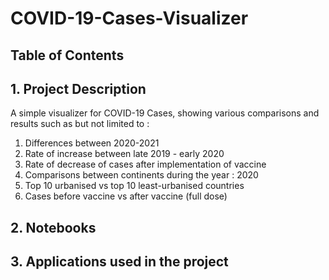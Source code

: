 # COVID-19-Cases-Visualizer

## Table of Contents


## 1. Project Description

A simple visualizer for COVID-19 Cases, showing various comparisons and results such as but not limited to :

1. Differences between 2020-2021
2. Rate of increase between late 2019 - early 2020
3. Rate of decrease of cases after implementation of vaccine 
4. Comparisons between continents during the year : 2020
5. Top 10 urbanised vs top 10 least-urbanised countries 
7. Cases before vaccine vs after vaccine (full dose)

## 2. Notebooks

## 3. Applications used in the project